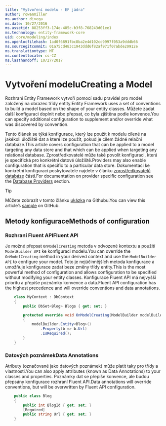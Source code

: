 ```yaml
---
title: "Vytvoření modelu - EF jádra"
author: rowanmiller
ms.author: divega
ms.date: 10/27/2016
ms.assetid: 88253ff3-174e-485c-b3f8-768243d01ee1
ms.technology: entity-framework-core
uid: core/modeling/index
ms.openlocfilehash: 1ad0f6891fbc8ba2e4d102cc9997f053a9dddb66
ms.sourcegitcommit: 01a75cd483c1943ddd6f82af971f07abde20912e
ms.translationtype: MT
ms.contentlocale: cs-CZ
ms.lasthandoff: 10/27/2017
---
```

# <a name="creating-a-model"></a><span data-ttu-id="21f57-102">Vytvoření modelu</span><span class="sxs-lookup"><span data-stu-id="21f57-102">Creating a Model</span></span>

<span data-ttu-id="21f57-103">Rozhraní Entity Framework vytvoří pomocí sadu pravidel pro model založený na obrazec třídy entity.</span><span class="sxs-lookup"><span data-stu-id="21f57-103">Entity Framework uses a set of conventions to build a model based on the shape of your entity classes.</span></span> <span data-ttu-id="21f57-104">Můžete zadat další konfiguraci doplnit nebo přepsat, co byla zjištěna podle konvence.</span><span class="sxs-lookup"><span data-stu-id="21f57-104">You can specify additional configuration to supplement and/or override what was discovered by convention.</span></span>

<span data-ttu-id="21f57-105">Tento článek se týká konfigurace, který lze použít k modelu cílené na jakékoli úložiště dat a které lze použít, pokud je cílem žádné relační databáze.</span><span class="sxs-lookup"><span data-stu-id="21f57-105">This article covers configuration that can be applied to a model targeting any data store and that which can be applied when targeting any relational database.</span></span> <span data-ttu-id="21f57-106">Zprostředkovatelé může také povolit konfiguraci, která je specifická pro konkrétní datové úložiště.</span><span class="sxs-lookup"><span data-stu-id="21f57-106">Providers may also enable configuration that is specific to a particular data store.</span></span> <span data-ttu-id="21f57-107">Dokumentaci ke konkrétní konfiguraci poskytovatele najdete v článku [zprostředkovatelů databáze](../providers/index.md) části.</span><span class="sxs-lookup"><span data-stu-id="21f57-107">For documentation on provider specific configuration see the [Database Providers](../providers/index.md) section.</span></span>

> [!TIP]  
> <span data-ttu-id="21f57-108">Můžete zobrazit v tomto článku [ukázka](https://github.com/aspnet/EntityFramework.Docs/tree/master/samples) na Githubu.</span><span class="sxs-lookup"><span data-stu-id="21f57-108">You can view this article’s [sample](https://github.com/aspnet/EntityFramework.Docs/tree/master/samples) on GitHub.</span></span>

## <a name="methods-of-configuration"></a><span data-ttu-id="21f57-109">Metody konfigurace</span><span class="sxs-lookup"><span data-stu-id="21f57-109">Methods of configuration</span></span>

### <a name="fluent-api"></a><span data-ttu-id="21f57-110">Rozhraní Fluent API</span><span class="sxs-lookup"><span data-stu-id="21f57-110">Fluent API</span></span>

<span data-ttu-id="21f57-111">Je možné přepsat `OnModelCreating` metoda v odvozené kontextu a použití `ModelBuilder API` ke konfiguraci modelu.</span><span class="sxs-lookup"><span data-stu-id="21f57-111">You can override the `OnModelCreating` method in your derived context and use the `ModelBuilder API` to configure your model.</span></span> <span data-ttu-id="21f57-112">Toto je nejúčinnějších metoda konfigurace a umožňuje konfigurace zadat beze změny třídy entity.</span><span class="sxs-lookup"><span data-stu-id="21f57-112">This is the most powerful method of configuration and allows configuration to be specified without modifying your entity classes.</span></span> <span data-ttu-id="21f57-113">Konfigurace Fluent API má nejvyšší prioritu a přepíše poznámky konvence a data.</span><span class="sxs-lookup"><span data-stu-id="21f57-113">Fluent API configuration has the highest precedence and will override conventions and data annotations.</span></span>

<!-- [!code-csharp[Main](samples/core/Modeling/FluentAPI/Samples/Required.cs?range=5-15&highlight=5-10)] -->

``` csharp
    class MyContext : DbContext
    {
        public DbSet<Blog> Blogs { get; set; }

        protected override void OnModelCreating(ModelBuilder modelBuilder)
        {
            modelBuilder.Entity<Blog>()
                .Property(b => b.Url)
                .IsRequired();
        }
    }
```

### <a name="data-annotations"></a><span data-ttu-id="21f57-114">Datových poznámek</span><span class="sxs-lookup"><span data-stu-id="21f57-114">Data Annotations</span></span>

<span data-ttu-id="21f57-115">Atributy (označované jako datových poznámek) může platit taky pro třídy a vlastnosti.</span><span class="sxs-lookup"><span data-stu-id="21f57-115">You can also apply attributes (known as Data Annotations) to your classes and properties.</span></span> <span data-ttu-id="21f57-116">Poznámky dat se přepíše konvence, ale budou přepsány konfigurace rozhraní Fluent API.</span><span class="sxs-lookup"><span data-stu-id="21f57-116">Data annotations will override conventions, but will be overwritten by Fluent API configuration.</span></span>

<!-- [!code-csharp[Main](samples/core/Modeling/DataAnnotations/Samples/Required.cs?range=11-16&highlight=4)] -->
``` csharp
    public class Blog
    {
        public int BlogId { get; set; }
        [Required]
        public string Url { get; set; }
    }
```
